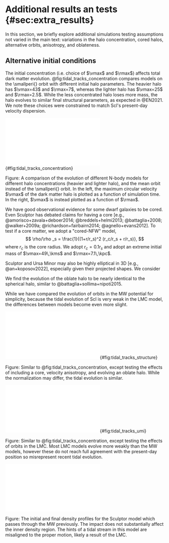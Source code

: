 # Additional results an tests {#sec:extra_results}

In this section, we briefly explore additional simulations testing assumptions not varied in the main text: variations in the halo concentration, cored halos, alternative orbits, anisotropy, and oblateness.

## Alternative initial conditions

The initial concentration (i.e. choice of $\vmax$ and $\rmax$) affects total dark matter evolution. @fig:tidal_tracks_concentration compares models on the \smallperi{} orbit with different initial halo parameters. The heavier halo has $\vmax=43$ and $\rmax=7$, whereas the lighter halo has $\vmax=25$ and $\rmax=2.5$. While the less concentrated halo loses more mass, the halo evolves to similar final structural parameters, as expected in @EN2021. We note these choices were constrained to match Scl's present-day velocity dispersion.



![Tidal dependence on halo concentration](figures/scl_mw_halo_boundmass.pdf){#fig:tidal_tracks_concentration}

Figure: A comparison of the evolution of different N-body models for different halo concentrations (heavier and lighter halo), and the mean orbit instead of the \smallperi{} orbit. In the left, the maximum circular velocity $\vmax$ of the dark matter halo is plotted as a function of simulation time. In the right, $\vmax$ is instead plotted as a function of $\rmax$. 



We have good observational evidence for some dwarf galaxies to be cored. Even Sculptor has debated claims for having a core [e.g., @amorisco+zavala+deboer2014; @breddels+helmi2013; @battaglia+2008; @walker+2009a; @richardson+fairbairn2014; @agnello+evans2012]. To test if a core matter, we adopt a "cored-NFW" model,
$$
\rho/\rho	_s = \frac{1}{(1+r/r_s)^2 (r_c/r_s + r/r_s)},
$$
where $r_c$ is the core radius. We adopt $r_c = 0.1r_s$ and adopt an extreme initial mass of $\vmax=49\,\kms$ and $\rmax=7.1\,\kpc$.



Sculptor and Ursa Minor may also be highly elliptical in 3D [e.g., @an+koposov2022], especially given their projected shapes. We consider 

We find the evolution of the oblate halo to be nearly identical to the spherical halo, similar to @battaglia+sollima+nipoti2015. 

While we have compared the evolution of orbits in the MW potential for simplicity, because the tidal evolution of Scl is very weak in the LMC model, the differences between models become even more slight.

![Tidal dependence on halo structure](figures/scl_mw_structure_boundmass.pdf){#fig:tidal_tracks_structure}

Figure: Similar to @fig:tidal_tracks_concentration, except testing the effects of including a core, velocity anisotropy, and evolving an oblate halo. While the normalization may differ, the tidal evolution is similar. 





![Ursa Minor tidal dependence on orbit](figures/umi_orbits_boundmass.pdf){#fig:tidal_tracks_umi}

Figure: Similar to @fig:tidal_tracks_concentration, except testing the effects of orbits in the LMC. Most LMC models evolve more weakly than the MW models, however these do not reach full agreement with the present-day position so misrepresent recent tidal evolution. 



![Scl MW impact stellar densities](figures/scl_impact_i_f.pdf)

Figure: The initial and final density profiles for the Sculptor model which passes through the MW previously. The impact does not substantially affect the inner density region. The hints of a tidal stream in this model are misaligned to the proper motion, likely a result of the LMC.

